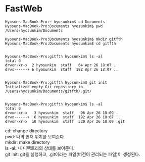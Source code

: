 # FastWeb

```
Hyosuns-MacBook-Pro:~ hyosunkim$ cd Documents
Hyosuns-MacBook-Pro:Documents hyosunkim$ pwd
/Users/hyosunkim/Documents

Hyosuns-MacBook-Pro:Documents hyosunkim$ mkdir gitfth
Hyosuns-MacBook-Pro:Documents hyosunkim$ cd gitfth


Hyosuns-MacBook-Pro:gitfth hyosunkim$ ls -al
total 0
drwxr-xr-x  2 hyosunkim  staff   64 Apr 26 18:07 .
drwx------+ 6 hyosunkim  staff  192 Apr 26 18:07 ..


Hyosuns-MacBook-Pro:gitfth hyosunkim$ git init
Initialized empty Git repository in /Users/hyosunkim/Documents/gitfth/.git/


Hyosuns-MacBook-Pro:gitfth hyosunkim$ ls -al
total 0
drwxr-xr-x   3 hyosunkim  staff   96 Apr 26 18:09 .
drwx------+  6 hyosunkim  staff  192 Apr 26 18:07 ..
drwxr-xr-x  10 hyosunkim  staff  320 Apr 26 18:09 .git

```
cd: change directory <br>
pwd: 나의 현재 위치를 보여준다 <br>
mkdir: make directory <br>
ls -al: 내 디렉토리의 상태를 보여준다. <br>
git init: git을 실행하고, .git이라는 파일(버전이 관리되는 파일)이 생성된다. <br>


